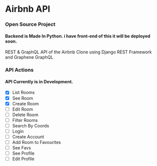 # Airbnb API
### Open Source Project
#### Backend is Made In Python. i have front-end of this it will be deployed soon.
REST & GraphQL API of the Airbnb Clone using Django REST Framework and Graphene GraphQL

### API Actions
#### API Currently is in Development.
- [x] List Rooms
- [x] See Room
- [x] Create Room
- [ ] Edit Room
- [ ] Delete Room
- [ ] Filter Rooms
- [ ] Search By Coords
- [ ] Login
- [ ] Create Account
- [ ] Add Room to Favourites
- [ ] See Favs
- [ ] See Profile
- [ ] Edit Profile

